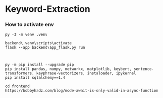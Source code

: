 # Keyword-Extraction



### How to activate env
```
py -3 -m venv .venv
```

```
backend\.venv\scripts\activate
flask --app backend\app_flask.py run



py -m pip install --upgrade pip
pip install pandas, numpy, networkx, matplotlib, keybert, sentence-transformers, keyphrase-vectorizers, instaloader, ipykernel
pip install sqlalchemy==1.4

```


```
cd frontend
https://bobbyhadz.com/blog/node-await-is-only-valid-in-async-function
```
<!-- $ python -m venv projectname
$ source projectname/bin/activate
(venv) $ pip install ipykernel
(venv) $ ipython kernel install --user --name=projectname -->
